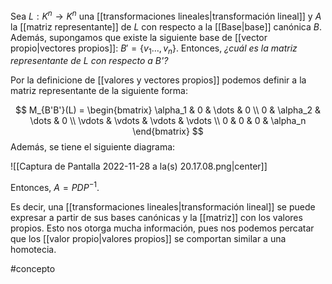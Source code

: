 Sea $L: K^n \rightarrow K^n$ una [[transformaciones lineales|transformación lineal]] y $A$ la [[matriz representante]] de $L$ con respecto a la [[Base|base]] canónica $B$. Además, supongamos que existe la siguiente base de [[vector propio|vectores propios]]: $B' = \lbrace v_1 \dots , v_n \rbrace$. Entonces, *¿cuál es la matriz representante de L con respecto a B'?*

Por la definicione de [[valores y vectores propios]] podemos definir a la matriz representante de la siguiente forma: 

$$ M_{B'B'}(L) = \begin{bmatrix} \alpha_1 & 0 & \dots & 0 \\ 0 & \alpha_2 & \dots & 0 \\ \vdots & \vdots & \vdots & \vdots \\ 0 & 0 & 0 & \alpha_n \end{bmatrix} $$ 
Además, se tiene el siguiente diagrama: 

![[Captura de Pantalla 2022-11-28 a la(s) 20.17.08.png|center]]

Entonces, $A = PDP^{-1}$.

Es decir, una [[transformaciones lineales|transformación lineal]] se puede expresar a partir de sus bases canónicas y la [[matriz]] con los valores propios. Esto nos otorga mucha información, pues nos podemos percatar que los [[valor propio|valores propios]] se comportan similar a una homotecia. 


#concepto 